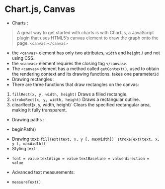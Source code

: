 #  Chart.js, Canvas

* Charts :
> A great way to get started with charts is with Chart.js, a JavaScript plugin that uses HTML5’s canvas element to draw the graph onto the page. `<canvas></canvas>` 
- the `<canvas>` element has only two attributes, `width` and `height`./ and not using CSS.
- the `<canvas>` element requires the closing tag `</canvas>`.
- The `<canvas>` element has a method called `getContext()`, used to obtain the rendering context and its drawing functions. takes one parameter`2d`
- Drawing rectangles :
- There are three functions that draw rectangles on the canvas:
1. `fillRect(x, y, width, height)`
Draws a filled rectangle.
2. `strokeRect(x, y, width, height)`
Draws a rectangular outline.
3. clearRect(x, y, width, height)`
Clears the specified rectangular area, making it fully transparent.
* Drawing paths :
- beginPath()

* Drawing text:
`fillText(text, x, y [, maxWidth])` ` strokeText(text, x, y [, maxWidth])`
* Styling text :
- `font = value` `textAlign = value` `textBaseline = value` `direction = value`
* Advanced text measurements:
- `measureText()`

